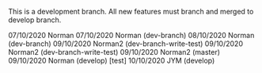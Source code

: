 This is a development branch. All new features must branch and merged to develop branch.

07/10/2020 Norman
07/10/2020 Norman (dev-branch)
08/10/2020 Norman (dev-branch)
09/10/2020 Norman2 (dev-branch-write-test)
09/10/2020 Norman2 (dev-branch-write-test)
09/10/2020 Norman2 (master)
09/10/2020 Norman (develop) [test]
10/10/2020 JYM (develop)
